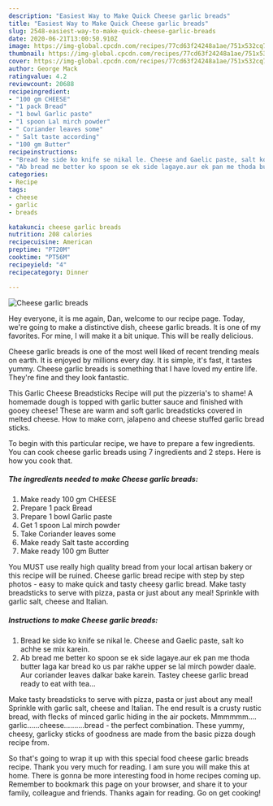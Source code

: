 ```yaml
---
description: "Easiest Way to Make Quick Cheese garlic breads"
title: "Easiest Way to Make Quick Cheese garlic breads"
slug: 2548-easiest-way-to-make-quick-cheese-garlic-breads
date: 2020-06-21T13:00:50.910Z
image: https://img-global.cpcdn.com/recipes/77cd63f24248a1ae/751x532cq70/cheese-garlic-breads-recipe-main-photo.jpg
thumbnail: https://img-global.cpcdn.com/recipes/77cd63f24248a1ae/751x532cq70/cheese-garlic-breads-recipe-main-photo.jpg
cover: https://img-global.cpcdn.com/recipes/77cd63f24248a1ae/751x532cq70/cheese-garlic-breads-recipe-main-photo.jpg
author: George Mack
ratingvalue: 4.2
reviewcount: 20688
recipeingredient:
- "100 gm CHEESE"
- "1 pack Bread"
- "1 bowl Garlic paste"
- "1 spoon Lal mirch powder"
- " Coriander leaves some"
- " Salt taste according"
- "100 gm Butter"
recipeinstructions:
- "Bread ke side ko knife se nikal le. Cheese and Gaelic paste, salt ko achhe se mix karein."
- "Ab bread me better ko spoon se ek side lagaye.aur ek pan me thoda butter laga kar bread ko us par rakhe upper se lal mirch powder daale. Aur coriander leaves dalkar bake karein. Tastey cheese garlic bread ready to eat with tea..."
categories:
- Recipe
tags:
- cheese
- garlic
- breads

katakunci: cheese garlic breads 
nutrition: 208 calories
recipecuisine: American
preptime: "PT20M"
cooktime: "PT56M"
recipeyield: "4"
recipecategory: Dinner

---
```



![Cheese garlic breads](https://img-global.cpcdn.com/recipes/77cd63f24248a1ae/751x532cq70/cheese-garlic-breads-recipe-main-photo.jpg)

Hey everyone, it is me again, Dan, welcome to our recipe page. Today, we're going to make a distinctive dish, cheese garlic breads. It is one of my favorites. For mine, I will make it a bit unique. This will be really delicious.

Cheese garlic breads is one of the most well liked of recent trending meals on earth. It is enjoyed by millions every day. It is simple, it's fast, it tastes yummy. Cheese garlic breads is something that I have loved my entire life. They're fine and they look fantastic.

This Garlic Cheese Breadsticks Recipe will put the pizzeria&#39;s to shame! A homemade dough is topped with garlic butter sauce and finished with gooey cheese! These are warm and soft garlic breadsticks covered in melted cheese. How to make corn, jalapeno and cheese stuffed garlic bread sticks.


To begin with this particular recipe, we have to prepare a few ingredients. You can cook cheese garlic breads using 7 ingredients and 2 steps. Here is how you cook that.

<!--inarticleads1-->

##### The ingredients needed to make Cheese garlic breads:

1. Make ready 100 gm CHEESE
1. Prepare 1 pack Bread
1. Prepare 1 bowl Garlic paste
1. Get 1 spoon Lal mirch powder
1. Take  Coriander leaves some
1. Make ready  Salt taste according
1. Make ready 100 gm Butter


You MUST use really high quality bread from your local artisan bakery or this recipe will be ruined. Cheese garlic bread recipe with step by step photos - easy to make quick and tasty cheesy garlic bread. Make tasty breadsticks to serve with pizza, pasta or just about any meal! Sprinkle with garlic salt, cheese and Italian. 

<!--inarticleads2-->

##### Instructions to make Cheese garlic breads:

1. Bread ke side ko knife se nikal le. Cheese and Gaelic paste, salt ko achhe se mix karein.
1. Ab bread me better ko spoon se ek side lagaye.aur ek pan me thoda butter laga kar bread ko us par rakhe upper se lal mirch powder daale. Aur coriander leaves dalkar bake karein. Tastey cheese garlic bread ready to eat with tea...


Make tasty breadsticks to serve with pizza, pasta or just about any meal! Sprinkle with garlic salt, cheese and Italian. The end result is a crusty rustic bread, with flecks of minced garlic hiding in the air pockets. Mmmmmm…. garlic……cheese……….bread - the perfect combination. These yummy, cheesy, garlicky sticks of goodness are made from the basic pizza dough recipe from. 

So that's going to wrap it up with this special food cheese garlic breads recipe. Thank you very much for reading. I am sure you will make this at home. There is gonna be more interesting food in home recipes coming up. Remember to bookmark this page on your browser, and share it to your family, colleague and friends. Thanks again for reading. Go on get cooking!
